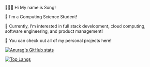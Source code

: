 👩🏻‍💻 Hi My name is Song!

🏫 I'm a Computing Science Student! 

👾 Currently, I'm interested in full stack development, cloud computing, software engineering, and product management!

🕺 You can check out all of my personal projects here! 


[![Anurag's GitHub stats](https://github-readme-stats.vercel.app/api?username=eunsongkoh&hide_rank=true)](https://github.com/anuraghazra/github-readme-stats)

[![Top Langs](https://github-readme-stats.vercel.app/api/top-langs/?username=anuraghazra&layout=donut-vertical)](https://github.com/anuraghazra/github-readme-stats)



